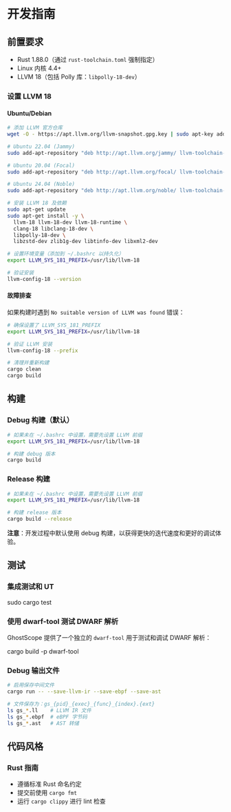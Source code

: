 # 开发指南

## 前置要求

- Rust 1.88.0（通过 `rust-toolchain.toml` 强制指定）
- Linux 内核 4.4+
- LLVM 18（包括 Polly 库：`libpolly-18-dev`）

### 设置 LLVM 18

#### Ubuntu/Debian

```bash
# 添加 LLVM 官方仓库
wget -O - https://apt.llvm.org/llvm-snapshot.gpg.key | sudo apt-key add -

# Ubuntu 22.04 (Jammy)
sudo add-apt-repository "deb http://apt.llvm.org/jammy/ llvm-toolchain-jammy-18 main"

# Ubuntu 20.04 (Focal)
sudo add-apt-repository "deb http://apt.llvm.org/focal/ llvm-toolchain-focal-18 main"

# Ubuntu 24.04 (Noble)
sudo add-apt-repository "deb http://apt.llvm.org/noble/ llvm-toolchain-noble-18 main"

# 安装 LLVM 18 及依赖
sudo apt-get update
sudo apt-get install -y \
  llvm-18 llvm-18-dev llvm-18-runtime \
  clang-18 libclang-18-dev \
  libpolly-18-dev \
  libzstd-dev zlib1g-dev libtinfo-dev libxml2-dev

# 设置环境变量（添加到 ~/.bashrc 以持久化）
export LLVM_SYS_181_PREFIX=/usr/lib/llvm-18

# 验证安装
llvm-config-18 --version
```

#### 故障排查

如果构建时遇到 `No suitable version of LLVM was found` 错误：

```bash
# 确保设置了 LLVM_SYS_181_PREFIX
export LLVM_SYS_181_PREFIX=/usr/lib/llvm-18

# 验证 LLVM 安装
llvm-config-18 --prefix

# 清理并重新构建
cargo clean
cargo build
```

## 构建

### Debug 构建（默认）

```bash
# 如果未在 ~/.bashrc 中设置，需要先设置 LLVM 前缀
export LLVM_SYS_181_PREFIX=/usr/lib/llvm-18

# 构建 debug 版本
cargo build
```

### Release 构建

```bash
# 如果未在 ~/.bashrc 中设置，需要先设置 LLVM 前缀
export LLVM_SYS_181_PREFIX=/usr/lib/llvm-18

# 构建 release 版本
cargo build --release
```

**注意**：开发过程中默认使用 debug 构建，以获得更快的迭代速度和更好的调试体验。

## 测试

### 集成测试和 UT
sudo cargo test

### 使用 dwarf-tool 测试 DWARF 解析

GhostScope 提供了一个独立的 `dwarf-tool` 用于测试和调试 DWARF 解析：

cargo build -p dwarf-tool

### Debug 输出文件

```bash
# 启用保存中间文件
cargo run -- --save-llvm-ir --save-ebpf --save-ast

# 文件保存为：gs_{pid}_{exec}_{func}_{index}.{ext}
ls gs_*.ll    # LLVM IR 文件
ls gs_*.ebpf  # eBPF 字节码
ls gs_*.ast   # AST 转储
```

## 代码风格

### Rust 指南

- 遵循标准 Rust 命名约定
- 提交前使用 `cargo fmt`
- 运行 `cargo clippy` 进行 lint 检查

